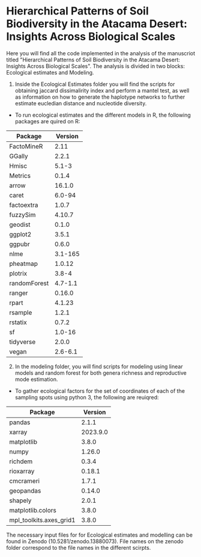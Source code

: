 # Hierarchical Patterns of Soil Biodiversity in the Atacama Desert: Insights Across Biological Scales

Here you will find all the code implemented in the analysis of the manuscriot titled "Hierarchical Patterns of Soil Biodiversity in the Atacama Desert: Insights Across Biological Scales". The analysis is divided in two blocks: Ecological estimates and Modeling. 

1. Inside the Ecological Estimates folder you will find the scripts for obtaining jaccard dissimalirity index and perform a mantel test, as well as information on how to generate the haplotype networks to further estimate eucledian distance and nucleotide diversity.

* To run ecological estimates and the different models in R, the following packages are quired on R:

  
| Package       | Version  |
|---------------|----------|
| FactoMineR    | 2.11     |
| GGally        | 2.2.1    |
| Hmisc         | 5.1-3    |
| Metrics       | 0.1.4    |
| arrow         | 16.1.0   |
| caret         | 6.0-94   |
| factoextra    | 1.0.7    |
| fuzzySim      | 4.10.7   |
| geodist       | 0.1.0    |
| ggplot2       | 3.5.1    |
| ggpubr        | 0.6.0    |
| nlme          | 3.1-165  |
| pheatmap      | 1.0.12   |
| plotrix       | 3.8-4    |
| randomForest  | 4.7-1.1  |
| ranger        | 0.16.0   |
| rpart         | 4.1.23   |
| rsample       | 1.2.1    |
| rstatix       | 0.7.2    |
| sf            | 1.0-16   |
| tidyverse     | 2.0.0    |
| vegan         | 2.6-6.1  |

2. In the modeling folder, you will find scripts for modeling using linear models and random forest for both genera richness and reproductive mode estimation. 

* To gather ecological factors for the set of coordinates of each of the sampling spots using python 3, the following are reuiqred:

| Package             | Version   |
|---------------------|-----------|
| pandas              | 2.1.1     |
| xarray              | 2023.9.0  |
| matplotlib          | 3.8.0     |
| numpy               | 1.26.0    |
| richdem             | 0.3.4     |
| rioxarray           | 0.18.1    |
| cmcrameri           | 1.7.1     |
| geopandas           | 0.14.0    |
| shapely             | 2.0.1     |
| matplotlib.colors   | 3.8.0     |
| mpl_toolkits.axes_grid1 | 3.8.0 |


The necessary input files for for Ecological estimates and modelling can be found in Zenodo (10.5281/zenodo.13880073). File names on the zenodo folder correspond to the file names in the different scirpts. 




